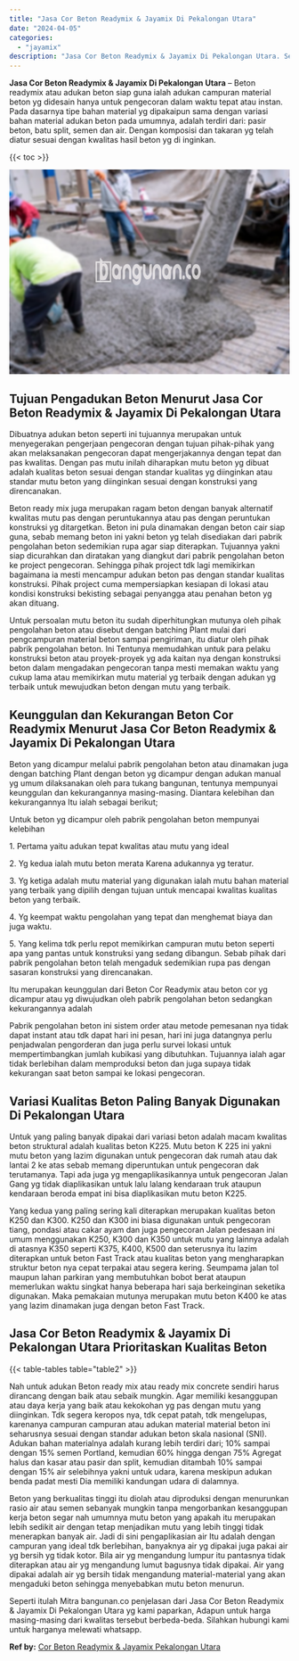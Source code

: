 ```yaml
---
title: "Jasa Cor Beton Readymix & Jayamix Di Pekalongan Utara"
date: "2024-04-05"
categories: 
  - "jayamix"
description: "Jasa Cor Beton Readymix & Jayamix Di Pekalongan Utara. Seperti itulah Mitra bangunan.co penjelasan dari Jasa Cor Beton Readymix & Jayamix Di Pekalongan Utara..."
---
```


**Jasa Cor Beton Readymix & Jayamix Di Pekalongan Utara** – Beton readymix atau adukan beton siap guna ialah adukan campuran material beton yg didesain hanya untuk pengecoran dalam waktu tepat atau instan. Pada dasarnya tipe bahan material yg dipakaipun sama dengan variasi bahan material adukan beton pada umumnya, adalah terdiri dari: pasir beton, batu split, semen dan air. Dengan komposisi dan takaran yg telah diatur sesuai dengan kwalitas hasil beton yg di inginkan.

{{< toc >}}

![Jasa Cor Beton Readymix & Jayamix Di Pekalongan Utara](/images/jasa-cor-readymix-60.png)

## Tujuan Pengadukan Beton Menurut Jasa Cor Beton Readymix & Jayamix Di Pekalongan Utara

Dibuatnya adukan beton seperti ini tujuannya merupakan untuk menyegerakan pengerjaan pengecoran dengan tujuan pihak-pihak yang akan melaksanakan pengecoran dapat mengerjakannya dengan tepat dan pas kwalitas. Dengan pas mutu inilah diharapkan mutu beton yg dibuat adalah kualitas beton sesuai dengan standar kualitas yg diinginkan atau standar mutu beton yang diinginkan sesuai dengan konstruksi yang direncanakan.

Beton ready mix juga merupakan ragam beton dengan banyak alternatif kwalitas mutu pas dengan peruntukannya atau pas dengan peruntukan konstruksi yg ditargetkan. Beton ini pula dinamakan dengan beton cair siap guna, sebab memang beton ini yakni beton yg telah disediakan dari pabrik pengolahan beton sedemikian rupa agar siap diterapkan. Tujuannya yakni siap dicurahkan dan diratakan yang diangkut dari pabrik pengolahan beton ke project pengecoran. Sehingga pihak project tdk lagi memikirkan bagaimana ia mesti mencampur adukan beton pas dengan standar kualitas konstruksi. Pihak project cuma mempersiapkan kesiapan di lokasi atau kondisi konstruksi bekisting sebagai penyangga atau penahan beton yg akan dituang.

Untuk persoalan mutu beton itu sudah diperhitungkan mutunya oleh pihak pengolahan beton atau disebut dengan batching Plant mulai dari pengcampuran material beton sampai pengiriman, itu diatur oleh pihak pabrik pengolahan beton. Ini Tentunya memudahkan untuk para pelaku konstruksi beton atau proyek-proyek yg ada kaitan nya dengan konstruksi beton dalam mengadakan pengecoran tanpa mesti memakan waktu yang cukup lama atau memikirkan mutu material yg terbaik dengan adukan yg terbaik untuk mewujudkan beton dengan mutu yang terbaik.

## Keunggulan dan Kekurangan Beton Cor Readymix Menurut Jasa Cor Beton Readymix & Jayamix Di Pekalongan Utara

Beton yang dicampur melalui pabrik pengolahan beton atau dinamakan juga dengan batching Plant dengan beton yg dicampur dengan adukan manual yg umum dilaksanakan oleh para tukang bangunan, tentunya mempunyai keunggulan dan kekurangannya masing-masing. Diantara kelebihan dan kekurangannya Itu ialah sebagai berikut;

Untuk beton yg dicampur oleh pabrik pengolahan beton mempunyai kelebihan

1\. Pertama yaitu adukan tepat kwalitas atau mutu yang ideal

2\. Yg kedua ialah mutu beton merata Karena adukannya yg teratur.

3\. Yg ketiga adalah mutu material yang digunakan ialah mutu bahan material yang terbaik yang dipilih dengan tujuan untuk mencapai kwalitas kualitas beton yang terbaik.

4\. Yg keempat waktu pengolahan yang tepat dan menghemat biaya dan juga waktu.

5\. Yang kelima tdk perlu repot memikirkan campuran mutu beton seperti apa yang pantas untuk konstruksi yang sedang dibangun. Sebab pihak dari pabrik pengolahan beton telah mengaduk sedemikian rupa pas dengan sasaran konstruksi yang direncanakan.

Itu merupakan keunggulan dari Beton Cor Readymix atau beton cor yg dicampur atau yg diwujudkan oleh pabrik pengolahan beton sedangkan kekurangannya adalah

Pabrik pengolahan beton ini sistem order atau metode pemesanan nya tidak dapat instant atau tdk dapat hari ini pesan, hari ini juga datangnya perlu penjadwalan pengorderan dan juga perlu survei lokasi untuk mempertimbangkan jumlah kubikasi yang dibutuhkan. Tujuannya ialah agar tidak berlebihan dalam memproduksi beton dan juga supaya tidak kekurangan saat beton sampai ke lokasi pengecoran.

## Variasi Kualitas Beton Paling Banyak Digunakan Di Pekalongan Utara

Untuk yang paling banyak dipakai dari variasi beton adalah macam kwalitas beton struktural adalah kualitas beton K225. Mutu beton K 225 ini yakni mutu beton yang lazim digunakan untuk pengecoran dak rumah atau dak lantai 2 ke atas sebab memang diperuntukan untuk pengecoran dak terutamanya. Tapi ada juga yg mengaplikasikannya untuk pengecoran Jalan Gang yg tidak diaplikasikan untuk lalu lalang kendaraan truk ataupun kendaraan beroda empat ini bisa diaplikasikan mutu beton K225.

Yang kedua yang paling sering kali diterapkan merupakan kualitas beton K250 dan K300. K250 dan K300 ini biasa digunakan untuk pengecoran tiang, pondasi atau cakar ayam dan juga pengecoran Jalan pedesaan ini umum menggunakan K250, K300 dan K350 untuk mutu yang lainnya adalah di atasnya K350 seperti K375, K400, K500 dan seterusnya itu lazim diterapkan untuk beton Fast Track atau kualitas beton yang mengharapkan struktur beton nya cepat terpakai atau segera kering. Seumpama jalan tol maupun lahan parkiran yang membutuhkan bobot berat ataupun memerlukan waktu singkat hanya beberapa hari saja berkeinginan seketika digunakan. Maka pemakaian mutunya merupakan mutu beton K400 ke atas yang lazim dinamakan juga dengan beton Fast Track.

## Jasa Cor Beton Readymix & Jayamix Di Pekalongan Utara Prioritaskan Kualitas Beton

{{< table-tables table="table2" >}}

Nah untuk adukan Beton ready mix atau ready mix concrete sendiri harus dirancang dengan baik atau sebaik mungkin. Agar memiliki kesanggupan atau daya kerja yang baik atau kekokohan yg pas dengan mutu yang diinginkan. Tdk segera keropos nya, tdk cepat patah, tdk mengelupas, karenanya campuran campuran atau adukan material material beton ini seharusnya sesuai dengan standar adukan beton skala nasional (SNI). Adukan bahan materialnya adalah kurang lebih terdiri dari; 10% sampai dengan 15% semen Portland, kemudian 60% hingga dengan 75% Agregat halus dan kasar atau pasir dan split, kemudian ditambah 10% sampai dengan 15% air selebihnya yakni untuk udara, karena meskipun adukan benda padat mesti Dia memiliki kandungan udara di dalamnya.

Beton yang berkualitas tinggi itu diolah atau diproduksi dengan menurunkan rasio air atau semen sebanyak mungkin tanpa mengorbankan kesanggupan kerja beton segar nah umumnya mutu beton yang apakah itu merupakan lebih sedikit air dengan tetap menjadikan mutu yang lebih tinggi tidak menerapkan banyak air. Jadi di sini pengaplikasian air Itu adalah dengan campuran yang ideal tdk berlebihan, banyaknya air yg dipakai juga pakai air yg bersih yg tidak kotor. Bila air yg mengandung lumpur itu pantasnya tidak diterapkan atau air yg mengandung lumut bagusnya tidak dipakai. Air yang dipakai adalah air yg bersih tidak mengandung material-material yang akan mengaduki beton sehingga menyebabkan mutu beton menurun.

Seperti itulah Mitra bangunan.co penjelasan dari Jasa Cor Beton Readymix & Jayamix Di Pekalongan Utara yg kami paparkan, Adapun untuk harga masing-masing dari kwalitas tersebut berbeda-beda. Silahkan hubungi kami untuk harganya melewati whatsapp.

**Ref by:** [Cor Beton Readymix & Jayamix Pekalongan Utara](https://id.wikipedia.org/wiki/Cor)
